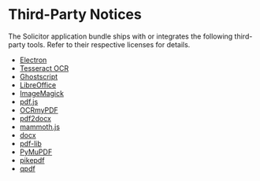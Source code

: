 # Third-Party Notices

The Solicitor application bundle ships with or integrates the following third-party tools. Refer to
their respective licenses for details.

- [Electron](https://www.electronjs.org/)
- [Tesseract OCR](https://github.com/tesseract-ocr/tesseract)
- [Ghostscript](https://www.ghostscript.com/)
- [LibreOffice](https://www.libreoffice.org/)
- [ImageMagick](https://imagemagick.org/)
- [pdf.js](https://mozilla.github.io/pdf.js/)
- [OCRmyPDF](https://github.com/ocrmypdf/OCRmyPDF)
- [pdf2docx](https://github.com/dothinking/pdf2docx)
- [mammoth.js](https://github.com/mwilliamson/mammoth.js)
- [docx](https://github.com/dolanmiu/docx)
- [pdf-lib](https://github.com/Hopding/pdf-lib)
- [PyMuPDF](https://pymupdf.readthedocs.io/)
- [pikepdf](https://pikepdf.readthedocs.io/)
- [qpdf](https://qpdf.sourceforge.io/)
